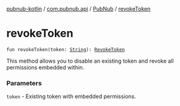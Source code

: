 [pubnub-kotlin](../../index.md) / [com.pubnub.api](../index.md) / [PubNub](index.md) / [revokeToken](./revoke-token.md)

# revokeToken

`fun revokeToken(token: `[`String`](https://kotlinlang.org/api/latest/jvm/stdlib/kotlin/-string/index.html)`): `[`RevokeToken`](../../com.pubnub.api.endpoints.access/-revoke-token/index.md)

This method allows you to disable an existing token and revoke all permissions embedded within.

### Parameters

`token` - Existing token with embedded permissions.